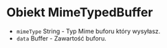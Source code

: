 # Obiekt MimeTypedBuffer

* `mimeType` String - Typ Mime buforu który wysyłasz.
* `data` Buffer - Zawartość buforu.
